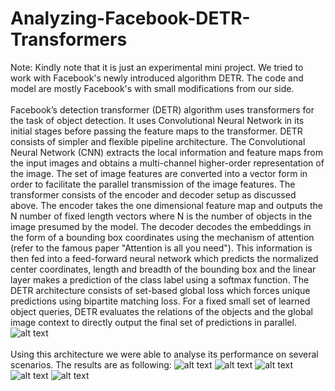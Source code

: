 # Analyzing-Facebook-DETR-Transformers
Note: Kindly note that it is just an experimental mini project. We tried to work with Facebook's newly introduced algorithm DETR. The code and model are mostly Facebook's with small modifications from our side.
<br />
<br />
Facebook’s detection transformer (DETR) algorithm uses transformers for the task of object detection. It
uses Convolutional Neural Network in its initial stages before passing the feature maps to the
transformer. DETR consists of simpler and flexible pipeline architecture.
The Convolutional Neural Network (CNN) extracts the local information and feature maps from the input
images and obtains a multi-channel higher-order representation of the image. The set of image features
are converted into a vector form in order to facilitate the parallel transmission of the image features.
The transformer consists of the encoder and decoder setup as discussed above. The encoder takes the
one dimensional feature map and outputs the N number of fixed length vectors where N is the number
of objects in the image presumed by the model.
The decoder decodes the embeddings in the form of a bounding box coordinates using the mechanism
of attention (refer to the famous paper "Attention is all you need"). This information is then fed into a feed-forward neural network
which predicts the normalized center coordinates, length and breadth of the bounding box and the
linear layer makes a prediction of the class label using a softmax function. 
The DETR architecture consists of set-based global loss which forces unique predictions using bipartite
matching loss. For a fixed small set of learned object queries, DETR evaluates the relations of the objects
and the global image context to directly output the final set of predictions in parallel.
![alt text](https://github.com/MursalinLarik/Analyzing-Facebook-DETR-Transformers-/blob/main/architecture.png)
<br />
<br />
Using this architecture we were able to analyse its performance on several scenarios. The results are as following:
![alt text](https://github.com/MursalinLarik/Analyzing-Facebook-DETR-Transformers-/blob/main/panoptic1.png)
![alt text](https://github.com/MursalinLarik/Analyzing-Facebook-DETR-Transformers-/blob/main/pan2.png)
![alt text](https://github.com/MursalinLarik/Analyzing-Facebook-DETR-Transformers-/blob/main/pan3.png)
![alt text](https://github.com/MursalinLarik/Analyzing-Facebook-DETR-Transformers-/blob/main/pan4.png)
![alt text](https://github.com/MursalinLarik/Analyzing-Facebook-DETR-Transformers-/blob/main/obj_det.png)
